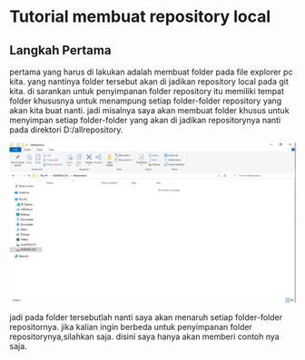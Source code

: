 # Tutorial membuat repository local

## Langkah Pertama
pertama yang harus di lakukan adalah membuat folder pada file explorer pc kita. yang nantinya folder tersebut akan di jadikan repository local pada git kita. di sarankan untuk penyimpanan folder repository itu memiliki tempat folder khususnya untuk menampung setiap folder-folder repository yang akan kita buat nanti. jadi misalnya saya akan membuat folder khusus untuk menyimpan setiap folder-folder yang akan di jadikan repositorynya nanti pada direktori D:/allrepository. <br>

![Gambar penyimpanan folder repository](../img/savesrepository.png)

jadi pada folder tersebutlah nanti saya akan menaruh setiap folder-folder repositornya. jika kalian ingin berbeda untuk penyimpanan folder repositorynya,silahkan saja. disini saya hanya akan memberi contoh nya saja.

